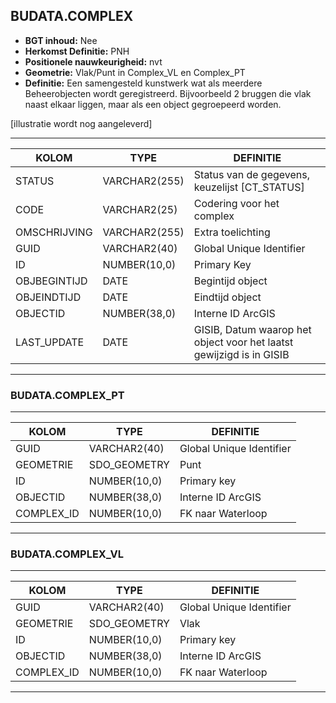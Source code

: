 ﻿## BUDATA.COMPLEX


* __BGT inhoud:__ Nee
* __Herkomst Definitie:__ PNH
* __Positionele nauwkeurigheid:__ nvt
* __Geometrie:__ Vlak/Punt in Complex_VL en Complex_PT
* __Definitie:__ Een samengesteld kunstwerk wat als meerdere Beheerobjecten wordt geregistreerd. Bijvoorbeeld 2 bruggen die vlak naast elkaar liggen, maar als een object gegroepeerd worden.

[illustratie wordt nog aangeleverd]

***

|KOLOM                               |TYPE              |DEFINITIE|
|------                              |----              |-----    |
|STATUS                              |VARCHAR2(255)     |Status van de gegevens, keuzelijst [CT_STATUS]|
|CODE                                |VARCHAR2(25)      |Codering voor het complex|
|OMSCHRIJVING                        |VARCHAR2(255)     |Extra toelichting|
|GUID                                |VARCHAR2(40)      |Global Unique Identifier|
|ID                                  |NUMBER(10,0)      |Primary Key|
|OBJBEGINTIJD                        |DATE              |Begintijd object|
|OBJEINDTIJD                         |DATE              |Eindtijd object|
|OBJECTID                            |NUMBER(38,0)      |Interne ID ArcGIS|
|LAST_UPDATE                         |DATE              |GISIB, Datum waarop het object voor het laatst gewijzigd is in GISIB|


***

### BUDATA.COMPLEX_PT

***

|KOLOM                               |TYPE              |DEFINITIE|
|------                              |----              |-----    |
|GUID                                |VARCHAR2(40)      |Global Unique Identifier|
|GEOMETRIE                           |SDO_GEOMETRY      |Punt|
|ID                                  |NUMBER(10,0)      |Primary key|
|OBJECTID                            |NUMBER(38,0)   |Interne ID ArcGIS|
|COMPLEX_ID                          |NUMBER(10,0)    |FK naar Waterloop|

***

### BUDATA.COMPLEX_VL

***

|KOLOM                               |TYPE              |DEFINITIE|
|------                              |----              |-----    |
|GUID                                |VARCHAR2(40)      |Global Unique Identifier|
|GEOMETRIE                           |SDO_GEOMETRY      |Vlak|
|ID                                  |NUMBER(10,0)      |Primary key|
|OBJECTID                            |NUMBER(38,0)      |Interne ID ArcGIS|
|COMPLEX_ID                          |NUMBER(10,0)      |FK naar Waterloop|

***